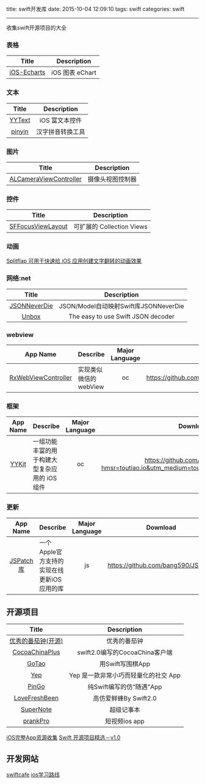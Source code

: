 title: swift开发库
date: 2015-10-04 12:09:10
tags: swift
categories: swift

---
收集swift开源项目的大全
<!--more-->

### 表格
| Title | Description |
| :----------: | :--------: |
[iOS-Echarts](https://github.com/Pluto-Y/iOS-Echarts) | iOS 图表 eChart



### 文本
| Title | Description |
| :----------: | :--------: |
[YYText](https://github.com/ibireme/YYText) | iOS 富文本控件
[pinyin](https://github.com/hotoo/pinyin) | 汉字拼音转换工具
  
### 图片
| Title | Description |
| :----------: | :--------: |
[ALCameraViewController](https://github.com/AlexLittlejohn/ALCameraViewController) | 摄像头视图控制器

  
### 控件
| Title | Description |
| :----------: | :--------: |
[SFFocusViewLayout](https://github.com/fdzsergio/SFFocusViewLayout) | 可扩展的 Collection Views


### 动画 
[Splitflap 可用于快速给 iOS 应用创建文字翻转的动画效果 ](https://github.com/yannickl/Splitflap)  

### 网络:net 
| Title | Description |
| :----------: | :--------: |
[JSONNeverDie](https://github.com/johnlui/JSONNeverDie) | JSON/Model自动映射Swift库JSONNeverDie
[Unbox](https://github.com/JohnSundell/Unbox) | The easy to use Swift JSON decoder


### webview
App Name                   | Describe                  | Major Language             | Download 
:------------------------: | :------------------------ | :------------------------: | :------------------------: 
[RxWebViewController](https://github.com/Roxasora/RxWebViewController) | 实现类似微信的 webView | oc |https://github.com/Roxasora/RxWebViewController


### 框架
App Name                   | Describe                  | Major Language             | Download 
:------------------------: | :------------------------ | :------------------------: | :------------------------: 
[YYKit](https://github.com/ibireme/YYKit?hmsr=toutiao.io&utm_medium=toutiao.io&utm_source=toutiao.io) | 一组功能丰富的用于构建大型复杂应用的 iOS 组件 | oc |https://github.com/ibireme/YYKit?hmsr=toutiao.io&utm_medium=toutiao.io&utm_source=toutiao.io

### 更新
App Name                   | Describe                  | Major Language             | Download 
:------------------------: | :------------------------ | :------------------------: | :------------------------: 
[JSPatch库](https://github.com/bang590/JSPatch) |一个Apple官方支持的实现在线更新iOS应用的库 | js |https://github.com/bang590/JSPatch

## 开源项目
| Title | Description |
| :----------: | :--------: |
[优秀的番茄钟(开源)](https://github.com/megabitsenmzq/PomoNow-iOS) | 优秀的番茄钟
[CocoaChinaPlus](https://github.com/zixun/CocoaChinaPlus) | swift2.0编写的CocoaChina客户端
[GoTao](https://github.com/marknote/GoTao) | 用Swift写围棋App
[Yep](https://github.com/CatchChat/Yep) | Yep 是一款非常小巧而轻量化的社交 App
[PinGo](https://github.com/gaowanli/PinGo) | 纯Swift编写的仿“随遇”App
[LoveFreshBeen](https://github.com/ZhongTaoTian/LoveFreshBeen) | 高仿爱鲜蜂By Swift2.0
[SuperNote](https://github.com/tangqi92/SuperNote)| 超级记事本
[prankPro](https://github.com/huijimuhe/prankPro)| 短视频ios app
[iOS完整App资源收集](http://sendcloud_track.batch.manong.io/track/click/eyJ1c2VyX2lkIjogMTg3LCAidGFza19pZCI6ICIiLCAiZW1haWxfaWQiOiAiMTQ1NzQ1MTk2NjA0NF8xODdfMTM3MTBfMjEwMi5zYy0xMF8xMF8yNF8xODQtaW5ib3VuZDAkNTExNjQ0Nzg0QHFxLmNvbSIsICJzaWduIjogIjI0NmY0Nzk1YzBkMjVjYmY5NDMwMzI0ZjRlMWY2YWJiIiwgInVzZXJfaGVhZGVycyI6IHt9LCAibGFiZWwiOiAiMTY4MzMiLCAibGluayI6ICJodHRwJTNBLy93ZWVrbHkubWFub25nLmlvL2JvdW5jZSUzRnVybCUzRGh0dHAlMjUzQSUyNTJGJTI1MkZ3d3cuaGVuaXNodW8uY29tJTI1MkZpb3MtYXBwLWZ1bGx5LWNvZGUlMjUyRiUyNmFpZCUzRDU0NTUlMjZuaWQlM0QxMDgiLCAiY2F0ZWdvcnlfaWQiOiA2MDU4OX0=.html)
[Swift 开源项目精选－v1.0](http://t.cn/RG8GH80)

## 开发网站 ##
[swiftcafe](http://swiftcafe.io/)
[ios学习路线](http://ios.skyfox.org/route.html)